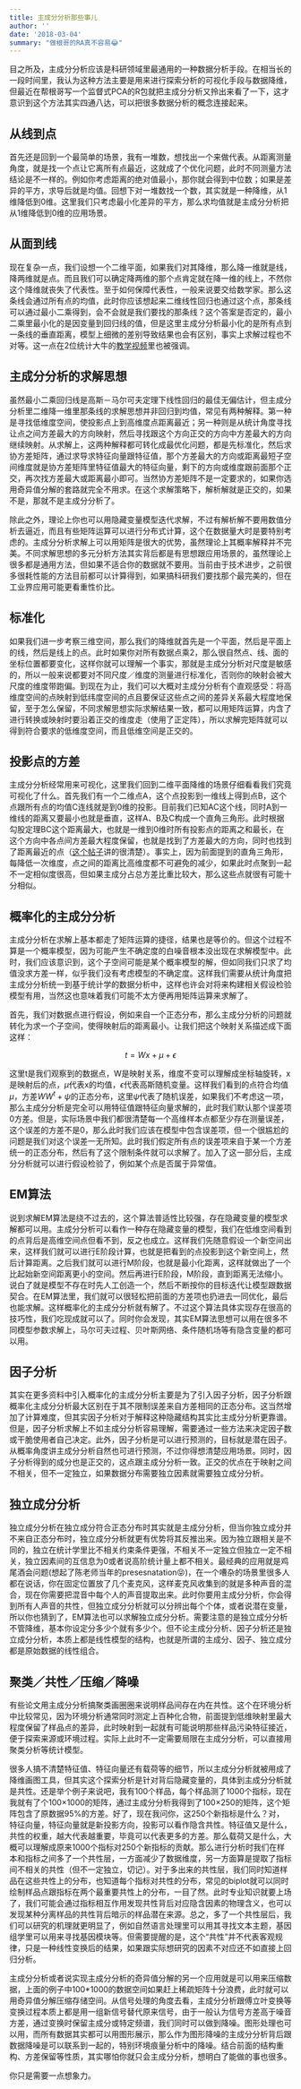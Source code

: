 ```yaml
---
title: 主成分分析那些事儿
author: ''
date: '2018-03-04'
summary: "做根哥的RA真不容易😂"
---
```


<!--more--> 

目之所及，主成分分析应该是科研领域里最通用的一种数据分析手段。在相当长的一段时间里，我认为这种方法主要是用来进行探索分析的可视化手段与数据降维，但最近在帮根哥写一个监督式PCA的R包就把主成分分析又拎出来看了一下，这才意识到这个方法其实四通八达，可以把很多数据分析的概念连接起来。

## 从线到点

首先还是回到一个最简单的场景，我有一堆数，想找出一个来做代表。从距离测量角度，就是找一个点让它离所有点最近，这就成了个优化问题，此时不同测量方法结论是不一样的。例如你考虑距离的绝对值最小，那你就会得到中位数；如果是差异的平方，求导后就是均值。回想下对一堆数找一个数，其实就是一种降维，从1维降低到0维。这里我们只考虑最小化差异的平方，那么求均值就是主成分分析把从1维降低到0维的应用场景。

## 从面到线

现在复杂一点，我们设想一个二维平面，如果我们对其降维，那么降一维就是线，降两维就是点。而且我们可以确定降两维的那个点肯定就在降一维的线上，不然你这个降维就丧失了代表性。至于如何保障代表性，一般来说要交给数学家。那么这条线会通过所有点的均值，此时你应该想起来二维线性回归也通过这个点，那条线可以通过最小二乘得到，会不会就是我们要找的那条线？这个答案是否定的，最小二乘里最小化的是因变量到回归线的值，但是这里主成分分析最小化的是所有点到一条线的垂直距离，模型上细微的差别导致结果也会有区别，事实上求解过程也不对等。这一点在2位统计大牛的[教学视频](https://www.youtube.com/watch?v=dbuSGWCgdzw)里也被强调。

## 主成分分析的求解思想

虽然最小二乘回归线是高斯－马尔可夫定理下线性回归的最佳无偏估计，但主成分分析里二维降一维里那条线的求解思想并非回归到均值，常见有两种解释。第一种是寻找低维度空间，使投影点上到高维度点距离最近；另一种则是从统计角度寻找让点之间方差最大的方向映射，然后寻找跟这个方向正交的方向中方差最大的方向继续映射。从求解上，这两种解释都可转化成最优化问题，都是先标准化，然后求协方差矩阵，通过求导求特征向量跟特征值，那个方差最大的方向或距离最短子空间维度就是协方差矩阵里特征值最大的特征向量，剩下的方向或维度跟前面那个正交，再次找方差最大或距离最小即可。当然协方差矩阵不是一定要求的，如果你选用奇异值分解的套路就完全不用求。在这个求解策略下，解析解就是正交的，如果不是，那就不是主成分分析了。

除此之外，理论上你也可以用隐藏变量模型迭代求解，不过有解析解不要用数值分析去逼近，而且有些矩阵运算可以进行分布式计算，这个在数据量大时是要特别考虑的。主成分分析求解上可以用矩阵是很大的优势，虽然理论上其概率解释并不完美。不同求解思想的多元分析方法其实背后都是有思想跟应用场景的，虽然理论上很多都是通用方法，但如果不适合你的数据就不要用。当前由于技术进步，之前很多很耗性能的方法目前都可以计算得到，如果搞科研我们要找那个最完美的，但在工业界应用可能更看重性价比。

## 标准化

如果我们进一步考察三维空间，那么我们的降维就首先是一个平面，然后是平面上的线，然后是线上的点。此时如果你对所有数据点乘2，那么很自然点、线、面的坐标位置都要变化，这样你就可以理解一个事实，那就是主成分分析对尺度是敏感的，所以一般来说都要对不同尺度／维度的测量进行标准化，否则你的映射会被大尺度的维度带跑偏。到现在为止，我们可以大概对主成分分析有个直观感受：将高维度空间的点映射到低纬度空间的点且要保证这些点之间的差异关系最大程度地保留，至于怎么保留，不同求解思想实际求解结果一致，都可以用矩阵运算，内含了进行转换或映射时要沿着正交的维度走（使用了正定阵），所以求解完矩阵就可以得到符合要求的低维度空间，而且低维空间是正交的。

## 投影点的方差

主成分分析经常用来可视化，这里我们回到二维平面降维的场景仔细看看我们究竟可视化了什么。首先我们有一个二维点A，这个点投影到一维线上得到点B，这个点跟所有点的均值C连线就是到0维的投影。目前我们已知AC这个线，同时A到一维线的距离又要最小也就是垂直，这样A、B及C构成一个直角三角形。此时根据勾股定理BC这个距离最大，也就是一维到0维时所有投影点的距离之和最长，在这个方向中各点间方差最大程度保留，也就是找到了方差最大的方向，同时也找到了距离最近的点（[这个帖子](https://stats.stackexchange.com/questions/2691/making-sense-of-principal-component-analysis-eigenvectors-eigenvalues)讲的很清楚）。事实上，因为前面提到的直角三角形，每降低一次维度，点之间的距离比高维度都不可避免的减少，如果此时点聚到一起不一定相似度很高，但如果主成分占总方差比重比较大，那么这些点就很有可能十分相似。


## 概率化的主成分分析

主成分分析在求解上基本都走了矩阵运算的捷径，结果也是等价的。但这个过程不算是一个概率模型，因为可能产生不确定度的白噪音根本没出现在求解模型中。此时，我们应该意识到，这个子空间可能是某个概率模型的解，但如同我们只求了均值没求方差一样，似乎我们没有考虑模型的不确定度。这样我们需要从统计角度把主成分分析统一到基于统计学的数据分析中，这样也许会对将来构建相关假设检验模型有用，当然这也意味着我们可能不太方便再用矩阵运算来求解了。

首先，我们对数据点进行假设，例如来自一个正态分布，那么主成分分析的问题就转化为求一个子空间，使得映射后的距离最小。让我们把这个映射关系描述成下面这样：

$$
t = Wx + \mu + \epsilon
$$

这里t是我们观察到的数据点，W是映射关系，维度不变可以理解成坐标轴旋转，x是映射后的点，$\mu$代表x的均值，$\epsilon$代表高斯随机变量。这样我们看到的点符合均值$\mu$，方差$WW^t + \psi$的正态分布，这里$\psi$代表了随机误差，如果我们不考虑这一项，那么主成分分析是完全可以用特征值跟特征向量求解的，此时我们默认那个误差项0方差。但是，实际场景中我们都很清楚每一个高维样本点都至少存在测量误差，这个误差的方差不是0，那么此时我们应该在模型中包含误差项，但一个很尴尬的问题是我们对这个误差一无所知。此时我们假定所有点的误差项来自于某一个方差统一的正态分布，然后有了这个限制条件就可以求解了。加入了这一部分后，主成分分析就可以进行假设检验了，例如某个点是否属于异常值。

## EM算法

说到求解EM算法是绕不过去的，这个算法普适性比较强，存在隐藏变量的模型求解都可以用。主成分分析可以看作一种存在隐藏变量的模型，我们在低维空间看到的点背后是高维空间点但看不到，反之也成立。这样我们先随意假设一个新空间出来，这样我们就可以进行E阶段计算，也就是把看到的点投影到这个新空间上，然后计算距离。之后我们就可以进行M阶段，也就是最小化距离，这样就做出了一个比起始新空间距离更小的空间。然后再进行E阶段，M阶段，直到距离无法缩小。说白了就是模型不存在时先人工创造一个，然后不断按你的目标迭代让模型跟数据契合。在EM算法里，我们就可以很轻松把前面的方差项也扔进去一同优化，最后也能求解。这样概率化的主成分分析就有解了。不过这个算法具体实现存在很高的技巧性，我们吃现成就可以了。同时你会发现，其实EM算法思想可以用在很多不同模型参数求解上，马尔可夫过程、贝叶斯网络、条件随机场等有隐含变量的都可以用。

## 因子分析

其实在更多资料中引入概率化的主成分分析主要是为了引入因子分析，因子分析跟概率化主成分分析最大区别在于其不限制误差来自方差相同的正态分布。这当然增加了计算难度，但其实因子分析对于解释这种隐藏结构其实比主成分分析更靠谱。但是，因子分析求解上不如主成分分析容易理解，需要通过一些方法来决定因子数或干脆使用者自己决定。此外，因子分析是可以进行预测的，目标就是潜在因子。从概率角度讲主成分分析自然也可进行预测，不过你得想清楚应用场景。同时，因子分析得到的成分也是正交的，这点跟主成分分析一致。正交的优点在于映射之间不相关，但不一定独立，如果数据分布需要独立因素就需要独立成分分析。

## 独立成分分析

独立成分分析在独立成分符合正态分布时其实就是主成分分析，但当你独立成分并不来自正态分布时，独立成分分析就更有优势将其反推出来。因为独立跟相关是不同的，独立在统计学里比不相关约束条件更强，不相关不一定独立但独立一定不相关，独立因素间的互信息为0或者说高阶统计量上都不相关。最经典的应用就是鸡尾酒会问题(想起了陈老师当年的presesnatation😝)，在一个嘈杂的场景里很多人都在说话，你在固定位置放了几个麦克风，这样麦克风收集到的就是多种声音的混合，现在你需要把混音中每个人的声音提取出来。此时你要用主成分分析，你会得到所有人声音的共性，但独立成分分析就可以分辨出每个个体，或者说潜在变量，所以你也猜到了，EM算法也可以求解独立成分分析。需要注意的是独立成分分析不管降维，基本你设定分多少个就有多少个。但不论主成分分析、因子分析还是独立成分分析，本质上都是线性模型的结构，也就是所谓的主成分、因子、独立成分都是原始数据的线性组合。

## 聚类／共性／压缩／降噪

有些论文用主成分分析搞聚类画圈圈来说明样品间存在内在共性。这个在环境分析中比较常见，因为环境分析通常同时测定上百种化合物，前面提到低维映射里最大程度保留了样品点的差异，此时映射到一起就有可能说明那些样品污染特征接近，便于探索来源或环境过程。实际上此时不一定需要局限在主成分分析，可以直接用聚类分析等统计模型。

很多人搞不清楚特征值、特征向量还有载荷等的细节，所以主成分分析就被用成了降维画图工具，但其实这个探索分析是针对背后隐藏变量的，具体到主成分分析就是共性。还是举个例子来说吧，我有100个样品，每个样品测了1000个指标，现在我就有了个100$\times$1000的矩阵，通过主成分分析我得到了100$\times$250的矩阵，这个矩阵包含了原数据95%的方差。好了，现在我问你，这250个新指标是什么？对，特征向量，特征向量就是新投影方向，投影可以看作隐含共性。特征值又是什么，共性的权重，越大代表越重要，毕竟可以代表更多的方差。那么载荷又是什么，大概可以理解成原来1000个指标对250个新指标的贡献。那么进行分析时我们在样本和指标之间多了一个共性层，一方面减少了数据维度，另一方面算是提取了指标间不相关的共性（但不一定独立，切记）。对于多出来的共性层，我们同时知道样品在这些共性上的分布，也知道每个指标对共性的分布，常见的biplot就可以同时绘制样品点跟指标在两个最重要共性上的分布，一目了然。此时专业知识就要上场了，我们可能会通过指标相互作用发现共性背后对应隐含因素的物理含义，也可以发现某种分离样品的共性背后暗示的样品潜在来源。总之，多了一个共性层后，我们可以研究的机理就更明显了，例如自然语言处理里可以用其寻找文本主题，基因组学里可以用来寻找基因模块等。但需要提醒的是，这个“共性”并不代表客观规律，只是一种线性变换后的结果，如果跟实际想研究的因素不对应还不如直接上回归分析。

主成分分析或者说实现主成分分析的奇异值分解的另一个应用就是可以用来压缩数据，上面的例子中100*1000的数据空间如果赶上稀疏矩阵十分浪费，此时就可以用奇异值分解压缩存储空间。从信号处理的角度去看，主成分分析跟傅立叶变换等变换过程本质上都是用一组新信号替代原来信号，由于一般认为信号方差高于噪音方差，通过变换时保留主成分或特定频谱，我们同时可以做到降噪。图形处理也可以用，而所有数据其实都可以用图形展示，那么作为图形降噪的主成分分析背后跟数据降噪是可以联系到一起的，特别环境痕量分析中的降噪。结合前面的结构重构、方差保留等性质，其实哪怕你就只会主成分分析，想明白了能做的事也很多。

你只是需要一点想象力。
